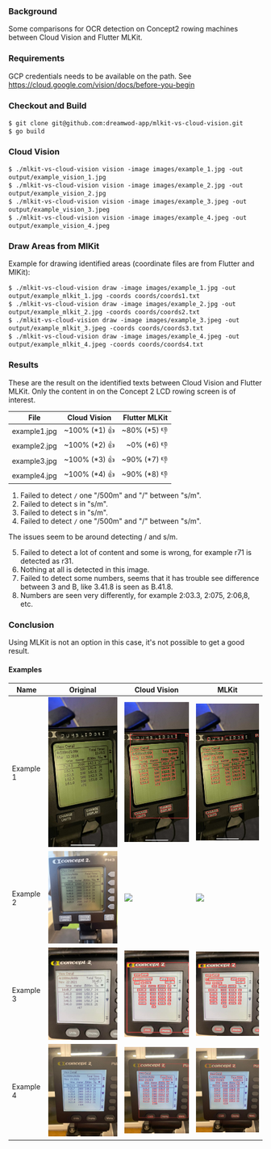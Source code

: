 ### Background

Some comparisons for OCR detection on Concept2 rowing machines between Cloud Vision and Flutter MLKit.

### Requirements

GCP credentials needs to be available on the path. See https://cloud.google.com/vision/docs/before-you-begin

### Checkout and Build

````
$ git clone git@github.com:dreamwod-app/mlkit-vs-cloud-vision.git
$ go build 
````

### Cloud Vision

```
$ ./mlkit-vs-cloud-vision vision -image images/example_1.jpg -out output/example_vision_1.jpg
$ ./mlkit-vs-cloud-vision vision -image images/example_2.jpg -out output/example_vision_2.jpg
$ ./mlkit-vs-cloud-vision vision -image images/example_3.jpeg -out output/example_vision_3.jpeg
$ ./mlkit-vs-cloud-vision vision -image images/example_4.jpeg -out output/example_vision_4.jpeg
```

### Draw Areas from MlKit

Example for drawing identified areas (coordinate files are from Flutter and MlKit):

```
$ ./mlkit-vs-cloud-vision draw -image images/example_1.jpg -out output/example_mlkit_1.jpg -coords coords/coords1.txt
$ ./mlkit-vs-cloud-vision draw -image images/example_2.jpg -out output/example_mlkit_2.jpg -coords coords/coords2.txt
$ ./mlkit-vs-cloud-vision draw -image images/example_3.jpeg -out output/example_mlkit_3.jpeg -coords coords/coords3.txt
$ ./mlkit-vs-cloud-vision draw -image images/example_4.jpeg -out output/example_mlkit_4.jpeg -coords coords/coords4.txt
```

### Results

These are the result on the identified texts between Cloud Vision and Flutter MLKit. Only the content in on the Concept
2 LCD rowing screen is of interest.

| File   |      Cloud Vision      |  Flutter MLKit    |
|----------|:-------------: |---------------:   |
| example1.jpg | ~100% (*1) 👍        |    ~80% (*5) 👎        |
| example2.jpg | ~100% (*2) 👍        |    ~0%  (*6) 👎       |
| example3.jpg | ~100% (*3) 👍        |    ~90% (*7) 👎          |
| example4.jpg | ~100% (*4) 👍        |    ~90% (*8) 👎          |

1. Failed to detect `/` one "/500m" and "/" between "s/m".
2. Failed to detect s in "s/m".
3. Failed to detect s in "s/m".
4. Failed to detect `/` one "/500m" and "/" between "s/m".

The issues seem to be around detecting / and s/m.

5. Failed to detect a lot of content and some is wrong, for example r71 is detected as r31.
6. Nothing at all is detected in this image.
7. Failed to detect some numbers, seems that it has trouble see difference between 3 and B, like 3.41.8 is seen as
   B.41.8.
8. Numbers are seen very differently, for example 2:03.3, 2:075, 2:06,8, etc.

### Conclusion

Using MLKit is not an option in this case, it's not possible to get a good result.

#### Examples

|  Name | Original   | Cloud Vision  | MLKit  |
|---|---|---|---|
|  Example 1 | ![](images/example_1.jpg)  | ![](output/example_vision_1.jpg) | ![](output/example_mlkit_1.jpg)  |
|  Example 2 | ![](images/example_2.jpg)  | ![](output/example_vision_2.jpg)  |  ![](output/example_mlkit_2.jpg) |
|  Example 3 | ![](images/example_3.jpeg)  | ![](output/example_vision_3.jpeg)  |  ![](output/example_mlkit_3.jpeg) |
|  Example 4 | ![](images/example_4.jpeg)  | ![](output/example_vision_4.jpeg)  |  ![](output/example_mlkit_4.jpeg) |
